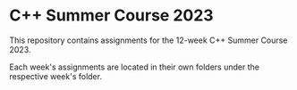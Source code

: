 # C++ Summer Course 2023

This repository contains assignments for the 12-week C++ Summer Course 2023.

Each week's assignments are located in their own folders under the respective week's folder.
